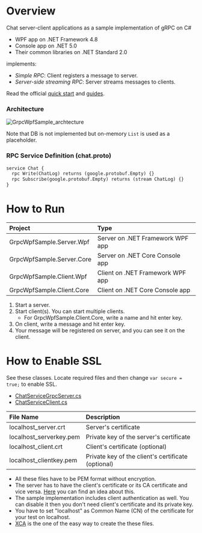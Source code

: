 # Overview

Chat server-client applications as a sample implementation of gRPC on C#
- WPF app on .NET Framework 4.8
- Console app on .NET 5.0
- Their common libraries on .NET Standard 2.0

implements:
- *Simple RPC*: Client registers a message to server.
- *Server-side streaming RPC*: Server streams messages to clients.

Read the official [quick start](https://grpc.io/docs/quickstart/csharp.html) and [guides](https://grpc.io/docs/guides/).

### Architecture

![GrpcWpfSample_archtecture](https://github.com/cactuaroid/GrpcWpfSample/blob/master/GrpcWpfSample_archtecture.png)

Note that  DB is not implemented but on-memory `List` is used as a placeholder.

### RPC Service Definition (chat.proto)

```proto
service Chat {
  rpc Write(ChatLog) returns (google.protobuf.Empty) {}
  rpc Subscribe(google.protobuf.Empty) returns (stream ChatLog) {}
}
```

# How to Run

|Project|Type|
|:--|:--|
|GrpcWpfSample.Server.Wpf|Server on .NET Framework WPF app|
|GrpcWpfSample.Server.Core|Server on .NET Core Console app|
|GrpcWpfSample.Client.Wpf|Client on .NET Framework WPF app|
|GrpcWpfSample.Client.Core|Client on .NET Core Console app|

1. Start a server.
1. Start client(s). You can start multiple clients.
   - For GrpcWpfSample.Client.Core, write a name and hit enter key.
1. On client, write a message and hit enter key.
1. Your message will be registered on server, and you can see it on the client.

# How to Enable SSL

See these classes. Locate required files and then change `var secure = true;` to enable SSL.

- [ChatServiceGrpcServer.cs](https://github.com/cactuaroid/GrpcWpfSample/blob/master/GrpcWpfSample.Server/Grpc/ChatServiceGrpcServer.cs)
- [ChatServiceClient.cs](https://github.com/cactuaroid/GrpcWpfSample/blob/master/GrpcWpfSample.Client/ChatServiceClient.cs)

|File Name|Description|
|:--|:--|
|localhost_server.crt   |Server's certificate|
|localhost_serverkey.pem|Private key of the server's certificate|
|localhost_client.crt   |Client's certificate (optional)|
|localhost_clientkey.pem|Private key of the client's certificate (optional)|

- All these files have to be PEM format without encryption.
- The server has to have the client's certificate or its CA certificate and vice versa. [Here](https://serverfault.com/questions/968343/why-do-i-need-a-certificate-to-establish-a-secure-grpc-connection-as-a-client) you can find an idea about this.
- The sample implementation includes client authentication as well. You can disable it then you don't need client's certificate and its private key. 
- You have to set "localhost" as Common Name (CN) of the certificate for your test on localhost.
- [XCA](https://hohnstaedt.de/xca/) is the one of the easy way to create the these files.
